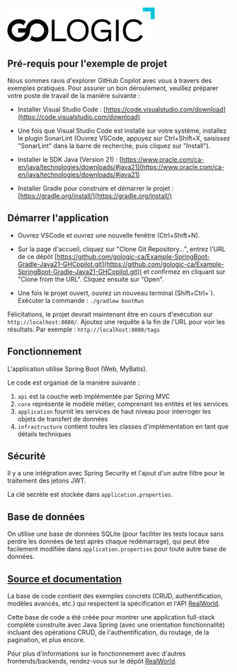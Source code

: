 # ![Formation GoLogic Example de Projet](Gologic.png)

## Pré-requis pour l'exemple de projet 

Nous sommes ravis d'explorer GitHub Copilot avec vous à travers des exemples pratiques. Pour assurer un bon déroulement, veuillez préparer votre poste de travail de la manière suivante :

- Installer Visual Studio Code : [https://code.visualstudio.com/download](https://code.visualstudio.com/download)

- Une fois que Visual Studio Code est installé sur votre système, installez le plugin SonarLint (Ouvrez VSCode, appuyez sur Ctrl+Shift+X, saisissez "SonarLint" dans la barre de recherche, puis cliquez sur "Install").

- Installer le SDK Java (Version 21) : [https://www.oracle.com/ca-en/java/technologies/downloads/#java21](https://www.oracle.com/ca-en/java/technologies/downloads/#java21)

- Installer Gradle pour construire et démarrer le projet : [https://gradle.org/install/](https://gradle.org/install/)

## Démarrer l'application

- Ouvrez VSCode et ouvrez une nouvelle fenêtre (Ctrl+Shift+N).

- Sur la page d'accueil, cliquez sur "Clone Git Repository...", entrez l'URL de ce dépôt [https://github.com/gologic-ca/Example-SpringBoot-Gradle-Java21-GHCopilot.git](https://github.com/gologic-ca/Example-SpringBoot-Gradle-Java21-GHCopilot.git)) et confirmez en cliquant sur "Clone from the URL". Cliquez ensuite sur "Open".

- Une fois le projet ouvert, ouvrez un nouveau terminal (Shift+Ctrl+\`). Exécuter la commande :
`./gradlew bootRun`

Félicitations, le projet devrait maintenant être en cours d'exécution sur `http://localhost:8080/`.
Ajoutez une requête à la fin de l'URL pour voir les résultats. Par exemple : `http://localhost:8080/tags`


## Fonctionnement

L'application utilise Spring Boot (Web, MyBatis).

Le code est organisé de la manière suivante :

1. `api` est la couche web implémentée par Spring MVC
2. `core` représente le modèle métier, comprenant les entités et les services
3. `application` fournit les services de haut niveau pour interroger les objets de transfert de données
4. `infrastructure` contient toutes les classes d'implémentation en tant que détails techniques

## Sécurité

Il y a une intégration avec Spring Security et l'ajout d'un autre filtre pour le traitement des jetons JWT.

La clé secrète est stockée dans `application.properties`.

## Base de données

On utilise une base de données SQLite (pour faciliter les tests locaux sans perdre les données de test après chaque redémarrage), qui peut être facilement modifiée dans `application.properties` pour toute autre base de données.

## [Source et documentation](https://github.com/gothinkster/realworld)

La base de code contient des exemples concrets (CRUD, authentification, modèles avancés, etc.) qui respectent la spécification et l'API [RealWorld](https://github.com/gothinkster/realworld-example-apps).

Cette base de code a été créée pour montrer une application full-stack complète construite avec Java Spring (avec une orientation fonctionnalité) incluant des opérations CRUD, de l'authentification, du routage, de la pagination, et plus encore.

Pour plus d'informations sur le fonctionnement avec d'autres frontends/backends, rendez-vous sur le dépôt [RealWorld](https://github.com/gothinkster/realworld).


